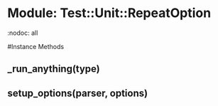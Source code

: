 # Module: Test::Unit::RepeatOption
    

:nodoc: all



#Instance Methods
## _run_anything(type) [](#method-i-_run_anything)

## setup_options(parser, options) [](#method-i-setup_options)

